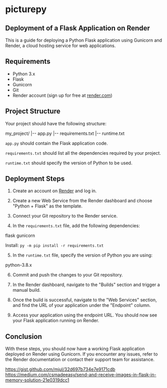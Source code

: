 # picturepy

## Deployment of a Flask Application on Render

This is a guide for deploying a Python Flask application using Gunicorn and Render, a cloud hosting service for web applications.

## Requirements

- Python 3.x
- Flask
- Gunicorn
- Git
- Render account (sign up for free at [render.com](https://render.com))

## Project Structure

Your project should have the following structure:

my_project/
|-- app.py
|-- requirements.txt
|-- runtime.txt

`app.py` should contain the Flask application code.

`requirements.txt` should list all the dependencies required by your project.

`runtime.txt` should specify the version of Python to be used.

## Deployment Steps

1. Create an account on [Render](https://render.com) and log in.

2. Create a new Web Service from the Render dashboard and choose "Python + Flask" as the template.

3. Connect your Git repository to the Render service.

4. In the `requirements.txt` file, add the following dependencies:

flask
gunicorn

Install:
`py -m pip install -r requirements.txt`

5. In the `runtime.txt` file, specify the version of Python you are using:

python-3.8.x

6. Commit and push the changes to your Git repository.

7. In the Render dashboard, navigate to the "Builds" section and trigger a manual build.

8. Once the build is successful, navigate to the "Web Services" section, and find the URL of your application under the "Endpoint" column.

9. Access your application using the endpoint URL. You should now see your Flask application running on Render.

## Conclusion

With these steps, you should now have a working Flask application deployed on Render using Gunicorn. If you encounter any issues, refer to the Render documentation or contact their support team for assistance.

https://gist.github.com/mjul/32d697b734e7e9171cdb
https://medium.com/csmadeeasy/send-and-receive-images-in-flask-in-memory-solution-21e0319dcc1
